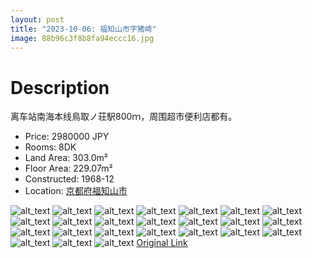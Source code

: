 ```yaml
---
layout: post
title: "2023-10-06: 福知山市字猪崎"
image: 88b96c3f8b8fa94eccc16.jpg
---
```

# Description
<p>离车站南海本线鳥取ノ荘駅800ｍ，周围超市便利店都有。</p>

* Price: 2980000 JPY
* Rooms: 8DK
* Land Area: 303.0m²
* Floor Area: 229.07m²
* Constructed: 1968-12
* Location: [京都府福知山市](https://www.google.com/maps/search/?api=1&query=35.3101323%2C135.1314637)

![alt_text](/jp-homes-page/assets/images/6fab9eb5173da4f00c906.jpg)
![alt_text](/jp-homes-page/assets/images/b0d7b8d80707d1dd66860.jpg)
![alt_text](/jp-homes-page/assets/images/eba8fce88606762ebc303.jpg)
![alt_text](/jp-homes-page/assets/images/3e06641c8d2afce1527c0.jpg)
![alt_text](/jp-homes-page/assets/images/bea436cd417d5c7d29937.jpg)
![alt_text](/jp-homes-page/assets/images/22cc7fb10c13059d26478.jpg)
![alt_text](/jp-homes-page/assets/images/fa9087c9924333814c2a5.jpg)
![alt_text](/jp-homes-page/assets/images/dd5f35ae136001e2d4165.jpg)
![alt_text](/jp-homes-page/assets/images/103e40cd322fe2f246c3d.jpg)
![alt_text](/jp-homes-page/assets/images/e198723aa4a59aeb66eb7.jpg)
![alt_text](/jp-homes-page/assets/images/230b4e42bbb68d4e67e5b.jpg)
![alt_text](/jp-homes-page/assets/images/2b3de4b9b476a35785937.jpg)
![alt_text](/jp-homes-page/assets/images/5259c7074715349167491.jpg)
![alt_text](/jp-homes-page/assets/images/af136ae6eb7c770ca8ade.jpg)
![alt_text](/jp-homes-page/assets/images/2ff4e25aaba0c3bfd47bb.jpg)
![alt_text](/jp-homes-page/assets/images/f9ea6d2080088ec67fbfc.jpg)
![alt_text](/jp-homes-page/assets/images/400c07316cc4c4c5a9264.jpg)
![alt_text](/jp-homes-page/assets/images/455b5df660492f1518dd0.jpg)
![alt_text](/jp-homes-page/assets/images/3557f1f7b919ff3811243.jpg)
![alt_text](/jp-homes-page/assets/images/c48d605887cfdf803cea6.jpg)
![alt_text](/jp-homes-page/assets/images/d6a2d34e0861c66b6a4f5.jpg)
![alt_text](/jp-homes-page/assets/images/8df2ea02294a4d8e87b49.jpg)
![alt_text](/jp-homes-page/assets/images/4ac75a3fc519b02b4c157.jpg)
![alt_text](/jp-homes-page/assets/images/b759b7a78eff2d4622b4a.jpg)
[Original Link](https://www.athome.co.jp/u?s=1BGoixD)